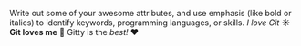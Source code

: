 Write out some of your awesome attributes, and use emphasis (like bold or italics) to identify keywords, programming languages, or skills. 
_I love Git_  :sunny:
__Git loves me__  :rainbow:
Gitty is the _best!_  :heart:
